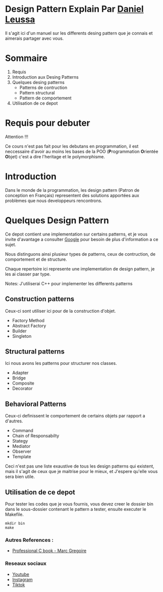 # Design Pattern Explain Par [Daniel Leussa](https://github.com/danofred00)

Il s'agit ici d'un manuel sur les differents desing pattern que je connais et aimerais partager avec vous.


# Sommaire

1. Requis
2. Introduction aux Desing Patterns
3. Quelques desing patterns
    + Patterns de contruction
    + Pattern structural
    + Pattern de comportement
4. Utilisation de ce depot


# Requis pour debuter
Attention !!!

Ce cours n'est pas fait pour les debutans en programmation, il est neccessaire d'avoir au moins les bases de la POO (**P**rogrammation **O**rientée **O**bjet) c'est a dire l'heritage et le polymorphisme.

# Introduction

Dans le monde de la programmation, les design pattern (Patron de conception en Français) representent des solutions apportées aux problèmes que nous developpeurs rencontrons.


# Quelques Design Pattern

Ce depot contient une implementation sur certains patterns, et je vous invite d'avantage a consulter [Google](https://google.com) pour besoin de plus d'information a ce sujet.

Nous distinguons ainsi plusieur types de patterns, ceux de contruction, de comportement et de structure.

Chaque repertoire ici represente une implementation de design pattern, je les ai classer par type.

Notes: J'utiliserai C++ pour implementer les differents patterns

## Construction patterns
Ceux-ci sont utiliser ici pour de la construction d'objet.
+ Factory Method
+ Abstract Factory
+ Builder
+ Singleton

## Structural patterns
Ici nous avons les patterns pour structurer nos classes.
+ Adapter
+ Bridge
+ Composite
+ Decorator 

## Behavioral Patterns
Ceux-ci definissent le comportement de certains objets par rapport a d'autres.
+ Command
+ Chain of Responsabilty
+ Stategy
+ Mediator
+ Observer
+ Template

Ceci n'est pas une liste exaustive de tous les design patterns qui existent, mais il s'agit de ceux que je maitrise pour le mieux, et J'espere qu'elle vous sera bien utile.

## Utilisation de ce depot

Pour tester les codes que je vous fournis, vous devez creer le dossier bin dans le sous-dossier contenant le pattern a tester,  ensuite executer le Makefile.

    mkdir bin
    make

### Autres References :
+ [Professional C book - Marc Gregoire]()


### Reseaux sociaux
+ [Youtube](https://m.youtube.com/@harptutos)
+ [Instagram](https://instagram.com/danofred0)
+ [Tiktok](https://tiktok.com/danofred00)